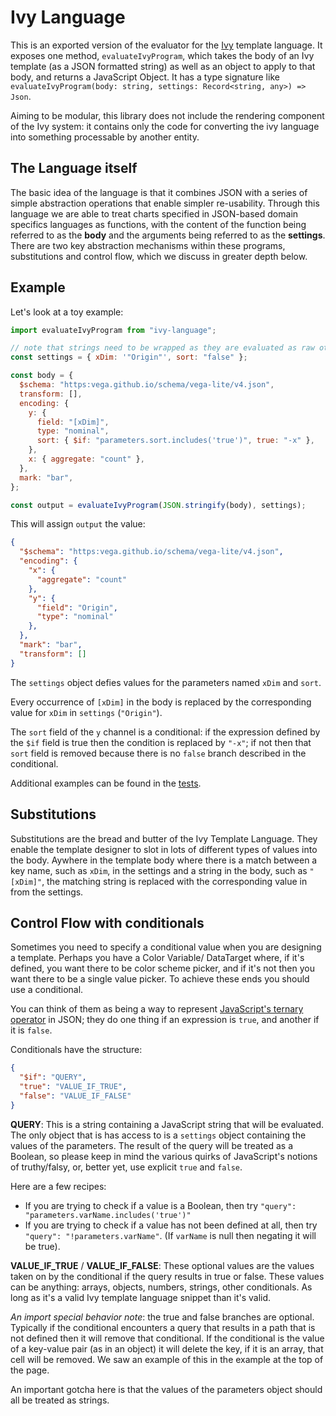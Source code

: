 # Ivy Language

This is an exported version of the evaluator for the [Ivy](https://github.com/mcnuttandrew/ivy) template language.
It exposes one method, `evaluateIvyProgram`, which takes the body of an Ivy template (as a JSON formatted string) as well as an object to apply to that body, and returns a JavaScript Object.
It has a type signature like `evaluateIvyProgram(body: string, settings: Record<string, any>) => Json`.

Aiming to be modular, this library does not include the rendering component of the Ivy system: it contains only the code for converting the ivy language into something processable by another entity.

## The Language itself

The basic idea of the language is that it combines JSON with a series of simple abstraction operations that enable simpler re-usability.
Through this language we are able to treat charts specified in JSON-based domain specifics languages as functions, with the content of the function being referred to as the **body** and the arguments being referred to as the **settings**.
There are two key abstraction mechanisms within these programs, substitutions and control flow, which we discuss in greater depth below. 

## Example

Let's look at a toy example:

```js
import evaluateIvyProgram from "ivy-language";

// note that strings need to be wrapped as they are evaluated as raw otherwise!!
const settings = { xDim: '"Origin"', sort: "false" };

const body = {
  $schema: "https:vega.github.io/schema/vega-lite/v4.json",
  transform: [],
  encoding: {
    y: {
      field: "[xDim]",
      type: "nominal",
      sort: { $if: "parameters.sort.includes('true')", true: "-x" },
    },
    x: { aggregate: "count" },
  },
  mark: "bar",
};

const output = evaluateIvyProgram(JSON.stringify(body), settings);
```

This will assign `output` the value:

```json
{
  "$schema": "https:vega.github.io/schema/vega-lite/v4.json",
  "encoding": {
    "x": {
      "aggregate": "count"
    },
    "y": {
      "field": "Origin",
      "type": "nominal"
    },
  },
  "mark": "bar",
  "transform": []
}
```


The `settings` object defies values for the parameters named `xDim` and `sort`.

Every occurrence of `[xDim]` in the body is replaced by the corresponding value for `xDim` in `settings` (`"Origin"`).

The `sort` field of the `y` channel is a conditional: if the expression defined by the `$if` field is true then the condition is replaced by `"-x"`; if not then that `sort` field is removed because there is no `false` branch described in the conditional.

Additional examples can be found in the [tests](./src/__tests__).

## Substitutions

Substitutions are the bread and butter of the Ivy Template Language.
They enable the template designer to slot in lots of different types of values into the body.
Aywhere in the template body where there is a match between a key name, such as `xDim`, in the settings and a string in the body, such as `"[xDim]"`, the matching string is replaced with the corresponding value in from the settings.

## Control Flow with conditionals

Sometimes you need to specify a conditional value when you are designing a template. Perhaps you have a Color Variable/ DataTarget where, if it's defined, you want there to be color scheme picker, and if it's not then you want there to be a single value picker. To achieve these ends you should use a conditional.

You can think of them as being a way to represent [JavaScript's ternary operator](https://developer.mozilla.org/en-US/docs/Web/JavaScript/Reference/Operators/Conditional_Operator) in JSON; they do one thing if an expression is `true`, and another if it is `false`.

Conditionals have the structure:

```json
{
  "$if": "QUERY",
  "true": "VALUE_IF_TRUE",
  "false": "VALUE_IF_FALSE"
}
```

**QUERY**: This is a string containing a JavaScript string that will be evaluated. 
The only object that is has access to is a `settings` object containing the values of the parameters.
The result of the query will be treated as a Boolean, so please keep in mind the various quirks of JavaScript's notions of truthy/falsy, or, better yet, use explicit `true` and `false`.

Here are a few recipes:

- If you are trying to check if a value is a Boolean, then try `"query": "parameters.varName.includes('true')"`
- If you are trying to check if a value has not been defined at all, then try `"query": "!parameters.varName"`. (If `varName` is null then negating it will be true).

**VALUE_IF_TRUE** / **VALUE_IF_FALSE**: These optional values are the values taken on by the conditional if the query results in true or false. 
These values can be anything: arrays, objects, numbers, strings, other conditionals. As long as it's a valid Ivy template language snippet than it's valid.

_An import special behavior note_: the true and false branches are optional. Typically if the conditional encounters a query that results in a path that is not defined then it will remove that conditional. If the conditional is the value of a key-value pair (as in an object) it will delete the key, if it is an array, that cell will be removed. We saw an example of this in the example at the top of the page.

An important gotcha here is that the values of the parameters object should all be treated as strings.
